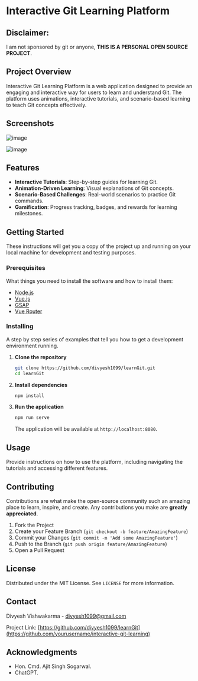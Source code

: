 # Interactive Git Learning Platform

## Disclaimer: 

I am not sponsored by git or anyone, **THIS IS A PERSONAL OPEN SOURCE PROJECT**. 

## Project Overview

Interactive Git Learning Platform is a web application designed to provide an engaging and interactive way for users to learn and understand Git. The platform uses animations, interactive tutorials, and scenario-based learning to teach Git concepts effectively.

## Screenshots

![image](https://github.com/divyesh1099/learnGit/assets/65925922/f8f39439-7d9d-454c-ae68-d6088f412a44)

![image](https://github.com/divyesh1099/learnGit/assets/65925922/4d3e332f-91e6-44cc-9726-7d1a045af21d)

## Features

- **Interactive Tutorials**: Step-by-step guides for learning Git.
- **Animation-Driven Learning**: Visual explanations of Git concepts.
- **Scenario-Based Challenges**: Real-world scenarios to practice Git commands.
- **Gamification**: Progress tracking, badges, and rewards for learning milestones.

## Getting Started

These instructions will get you a copy of the project up and running on your local machine for development and testing purposes.

### Prerequisites

What things you need to install the software and how to install them:

- [Node.js](https://nodejs.org/)
- [Vue.js](https://vuejs.org/)
- [GSAP](https://greensock.com/gsap/)
- [Vue Router](https://router.vuejs.org/)

### Installing

A step by step series of examples that tell you how to get a development environment running.

1. **Clone the repository**

   ```bash
   git clone https://github.com/divyesh1099/learnGit.git
   cd learnGit
   ```

2. **Install dependencies**

   ```bash
   npm install
   ```

3. **Run the application**

   ```bash
   npm run serve
   ```

   The application will be available at `http://localhost:8080`.

## Usage

Provide instructions on how to use the platform, including navigating the tutorials and accessing different features.

## Contributing

Contributions are what make the open-source community such an amazing place to learn, inspire, and create. Any contributions you make are **greatly appreciated**.

1. Fork the Project
2. Create your Feature Branch (`git checkout -b feature/AmazingFeature`)
3. Commit your Changes (`git commit -m 'Add some AmazingFeature'`)
4. Push to the Branch (`git push origin feature/AmazingFeature`)
5. Open a Pull Request

## License

Distributed under the MIT License. See `LICENSE` for more information.

## Contact

Divyesh Vishwakarma - divyesh1099@gmail.com

Project Link: [https://github.com/divyesh1099/learnGit](https://github.com/yourusername/interactive-git-learning)

## Acknowledgments

- Hon. Cmd. Ajit Singh Sogarwal.
- ChatGPT.
